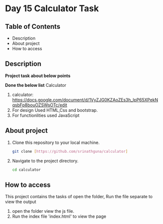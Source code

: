 # Day 15 Calculator Task

## Table of Contents
- Description
- About project
- How to access
## Description

**Project task about below points**

**Done the below list**
Calculator 
1.  calculator: https://docs.google.com/document/d/1VyZJG0KZAoZEs3h_lpP65XPekNqsbFp8bouOZSWsOTc/edit
2. For design Used HTML,Css and bootstrap.
3. For functionlities used JavaScript


## About project

1. Clone this repository to your local machine.
   ```bash
   git clone [https://github.com/srinathguna/calculator]
   ```

2. Navigate to the project directory.
   ```bash
   cd calculator
   ```

## How to access
This project contains the tasks of 
open the folder,
Run the file separate to view the output
1. open the folder view the js file.
2. Run the index file 'index.html' to view the page
